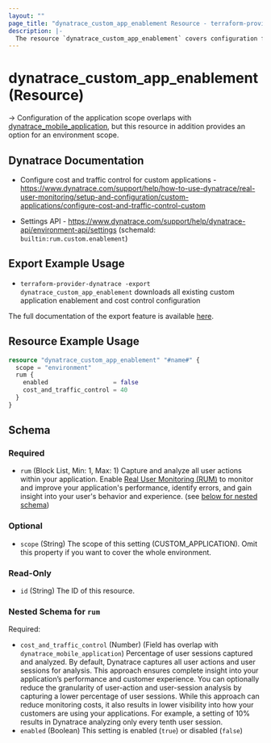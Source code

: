 ```yaml
---
layout: ""
page_title: "dynatrace_custom_app_enablement Resource - terraform-provider-dynatrace"
description: |-
  The resource `dynatrace_custom_app_enablement` covers configuration for custom application enablement and cost control
---
```


# dynatrace_custom_app_enablement (Resource)

-> Configuration of the application scope overlaps with [dynatrace_mobile_application](https://registry.terraform.io/providers/dynatrace-oss/dynatrace/latest/docs/resources/mobile_application), but this resource in addition provides an option for an environment scope.

## Dynatrace Documentation

- Configure cost and traffic control for custom applications - https://www.dynatrace.com/support/help/how-to-use-dynatrace/real-user-monitoring/setup-and-configuration/custom-applications/configure-cost-and-traffic-control-custom

- Settings API - https://www.dynatrace.com/support/help/dynatrace-api/environment-api/settings (schemaId: `builtin:rum.custom.enablement`)

## Export Example Usage

- `terraform-provider-dynatrace -export dynatrace_custom_app_enablement` downloads all existing custom application enablement and cost control configuration

The full documentation of the export feature is available [here](https://registry.terraform.io/providers/dynatrace-oss/dynatrace/latest/docs/guides/export-v2).

## Resource Example Usage

```terraform
resource "dynatrace_custom_app_enablement" "#name#" {
  scope = "environment"
  rum {
    enabled                  = false
    cost_and_traffic_control = 40
  }
}
```

<!-- schema generated by tfplugindocs -->
## Schema

### Required

- `rum` (Block List, Min: 1, Max: 1) Capture and analyze all user actions within your application. Enable [Real User Monitoring (RUM)](https://dt-url.net/1n2b0prq) to monitor and improve your application's performance, identify errors, and gain insight into your user's behavior and experience. (see [below for nested schema](#nestedblock--rum))

### Optional

- `scope` (String) The scope of this setting (CUSTOM_APPLICATION). Omit this property if you want to cover the whole environment.

### Read-Only

- `id` (String) The ID of this resource.

<a id="nestedblock--rum"></a>
### Nested Schema for `rum`

Required:

- `cost_and_traffic_control` (Number) (Field has overlap with `dynatrace_mobile_application`) Percentage of user sessions captured and analyzed. By default, Dynatrace captures all user actions and user sessions for analysis. This approach ensures complete insight into your application’s performance and customer experience. You can optionally reduce the granularity of user-action and user-session analysis by capturing a lower percentage of user sessions. While this approach can reduce monitoring costs, it also results in lower visibility into how your customers are using your applications. For example, a setting of 10% results in Dynatrace analyzing only every tenth user session.
- `enabled` (Boolean) This setting is enabled (`true`) or disabled (`false`)
 